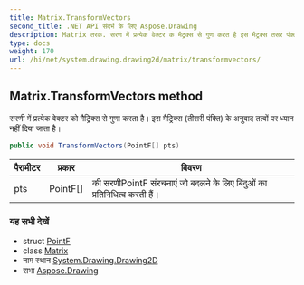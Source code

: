 ```yaml
---
title: Matrix.TransformVectors
second_title: .NET API संदर्भ के लिए Aspose.Drawing
description: Matrix तरक. सरण में प्रत्येक वेक्टर क मैट्रक्स से गुण करत है इस मैट्रक्स तसर पंक्त के अनुवद तत्वं पर ध्यन नहं दय जत है
type: docs
weight: 170
url: /hi/net/system.drawing.drawing2d/matrix/transformvectors/
---
```

## Matrix.TransformVectors method

सरणी में प्रत्येक वेक्टर को मैट्रिक्स से गुणा करता है। इस मैट्रिक्स (तीसरी पंक्ति) के अनुवाद तत्वों पर ध्यान नहीं दिया जाता है।

```csharp
public void TransformVectors(PointF[] pts)
```

| पैरामीटर | प्रकार | विवरण |
| --- | --- | --- |
| pts | PointF[] | की सरणीPointF संरचनाएं जो बदलने के लिए बिंदुओं का प्रतिनिधित्व करती हैं। |

### यह सभी देखें

* struct [PointF](../../../system.drawing/pointf/)
* class [Matrix](../)
* नाम स्थान [System.Drawing.Drawing2D](../../matrix/)
* सभा [Aspose.Drawing](../../../)


